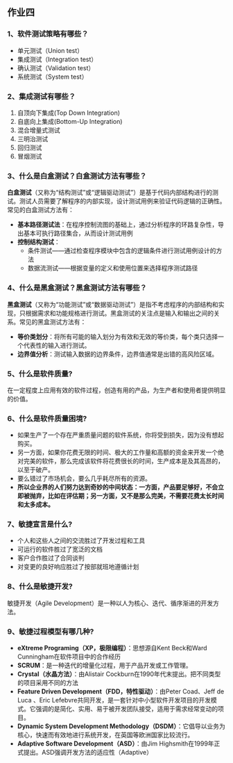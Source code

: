 ## 作业四

### 1、软件测试策略有哪些？
- 单元测试（Union test）
- 集成测试（Integration test）
- 确认测试（Validation test）
- 系统测试（System test）

### 2、集成测试有哪些？
1. 自顶向下集成(Top Down Integration)
2. 自底向上集成(Bottom-Up Integration)
3. 混合增量式测试
4. 三明治测试
5. 回归测试
6. 冒烟测试

### 3、什么是白盒测试？白盒测试方法有哪些？
**白盒测试**（又称为“结构测试”或“逻辑驱动测试”）是基于代码内部结构进行的测试。测试人员需要了解程序的内部实现，设计测试用例来验证代码逻辑的正确性。常见的白盒测试方法有：
- **基本路径测试法**：在程序控制流图的基础上，通过分析程序的环路复杂性，导出基本可执行路径集合，从而设计测试用例
- **控制结构测试**：
   - 条件测试——通过检查程序模块中包含的逻辑条件进行测试用例设计的方法
   - 数据流测试——根据变量的定义和使用位置来选择程序测试路径

### 4、什么是黑盒测试？黑盒测试方法有哪些？
**黑盒测试**（又称为“功能测试”或“数据驱动测试”）是指不考虑程序的内部结构和实现，只根据需求和功能规格进行测试。黑盒测试的关注点是输入和输出之间的关系。常见的黑盒测试方法有：
- **等价类划分**：将所有可能的输入划分为有效和无效的等价类，每个类只选择一个代表性的输入进行测试。
- **边界值分析**：测试输入数据的边界条件，边界值通常是出错的高风险区域。

### 5、什么是软件质量?
在一定程度上应用有效的软件过程，创造有用的产品，为生产者和使用者提供明显的价值。

### 6、什么是软件质量困境?
- 如果生产了一个存在严重质量问题的软件系统，你将受到损失，因为没有想起购买。
- 另一方面，如果你花费无限的时间、极大的工作量和高额的资金来开发一个绝对完美的软件，那么完成该软件将花费很长的时间，生产成本是及其高昂的，以至于破产。
- 要么错过了市场机会，要么几乎耗尽所有的资源。
- **所以企业界的人们努力达到奇妙的中间状态：一方面，产品要足够好，不会立即被抛弃，比如在评估期；另一方面，又不是那么完美，不需要花费太长时间和太多成本。**

### 7、敏捷宣言是什么?
- 个人和这些人之间的交流胜过了开发过程和工具
- 可运行的软件胜过了宽泛的文档
- 客户合作胜过了合同谈判
- 对变更的良好响应胜过了按部就班地遵循计划

### 8、什么是敏捷开发?
敏捷开发（Agile Development）是一种以人为核心、迭代、循序渐进的开发方法。

### 9、敏捷过程模型有哪几种?
- **eXtreme Programing（XP，极限编程）**：思想源自Kent Beck和Ward Cunningham在软件项目中的合作经历
- **SCRUM**：是一种迭代的增量化过程，用于产品开发或工作管理。
- **Crystal（水晶方法）**：由Alistair Cockburn在1990年代末提出。把不同类型的项目采用不同的方法
- **Feature Driven Development（FDD，特性驱动）**：由Peter Coad、Jeff de Luca 、Eric Lefebvre共同开发，是一套针对中小型软件开发项目的开发模式。它强调的是简化、实用、易于被开发团队接受，适用于需求经常变动的项目。
- **Dynamic System Development Methodology（DSDM）**：它倡导以业务为核心，快速而有效地进行系统开发，在英国等欧洲国家比较流行。
- **Adaptive Software Development（ASD）**：由Jim Highsmith在1999年正式提出。ASD强调开发方法的适应性（Adaptive）